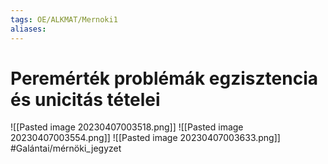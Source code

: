 ```yaml
---
tags: OE/ALKMAT/Mernoki1 
aliases:
---
```

# Peremérték problémák egzisztencia és unicitás tételei
![[Pasted image 20230407003518.png]]
![[Pasted image 20230407003554.png]]
![[Pasted image 20230407003633.png]]
#Galántai/mérnöki_jegyzet 